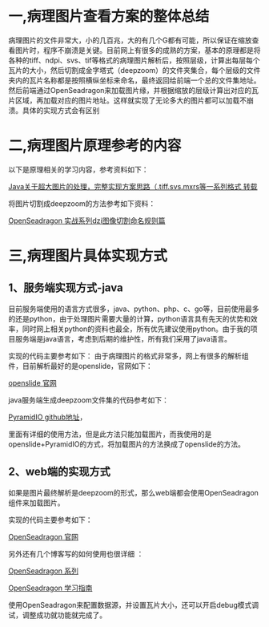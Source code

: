 # 一,病理图片查看方案的整体总结
病理图片的文件非常大，小的几百兆，大的有几个G都有可能，所以保证在缩放查看图片时，程序不崩溃是关键。目前网上有很多的成熟的方案，基本的原理都是将各种的tiff、ndpi、svs、tif等格式的病理图片解析后，按照层级，计算出每层每个瓦片的大小，然后切割成金字塔式（deepzoom）的文件夹集合，每个层级的文件夹内的瓦片名称都是按照横纵坐标来命名，最终返回给前端一个总的文件集地址。然后前端通过OpenSeadragon来加载图片缘，并根据缩放的层级计算出对应的瓦片区域，再加载对应的图片地址。这样就实现了无论多大的图片都可以加载不崩溃。具体的实现方式会有区别

# 二,病理图片原理参考的内容
以下是原理相关的学习内容，参考资料如下：

[Java关于超大图片的处理，完整实现方案思路（.tiff.svs.mxrs等一系列格式 转载](https://blog.51cto.com/u_15127640/2873399)

将图片切割成deepzoom的方法参考如下资料：

[OpenSeadragon 实战系列dzi图像切割命名规则篇](https://www.cnblogs.com/ybqjymy/p/17390638.html)

# 三,病理图片具体实现方式

## 1、服务端实现方式-java
目前服务端使用的语言方式很多，java、python、php、c、go等，目前使用最多的还是python，由于处理图片需要大量的计算，python语言具有先天的优势和效率，同时网上相关python的资料也最全，所有优先建议使用python。由于我的项目服务端是java语言，考虑到后期的维护性，所有我们采用了java语言。

实现的代码主要参考如下：
由于病理图片的格式非常多，网上有很多的解析组件，目前解析最好的是openslide，官网如下：

[openslide 官网](https://openslide.org/)

java服务端生成deepzoom文件集的代码参考如下：

[PyramidIO github地址](https://github.com/usnistgov/pyramidio)，

里面有详细的使用方法，但是此方法只能加载图片，而我使用的是openslide+PyramidIO的方式，将加载图片的方法换成了openslide的方法。

## 2、web端的实现方式
如果是图片最终解析是deepzoom的形式，那么web端都会使用OpenSeadragon组件来加载图片。

实现的代码主要参考如下：

[OpenSeadragon 官网](https://openseadragon.github.io/examples/creating-zooming-images/)

另外还有几个博客写的如何使用也很详细 ：

[OpenSeadragon 系列](https://www.cnblogs.com/ybqjymy/category/2308498.html)

[OpenSeadragon 学习指南](https://blog.csdn.net/qq_30014557/article/details/123467521)

使用OpenSeadragon来配置数据源，并设置瓦片大小，还可以开启debug模式调试，调整成功就功能就完成了。


